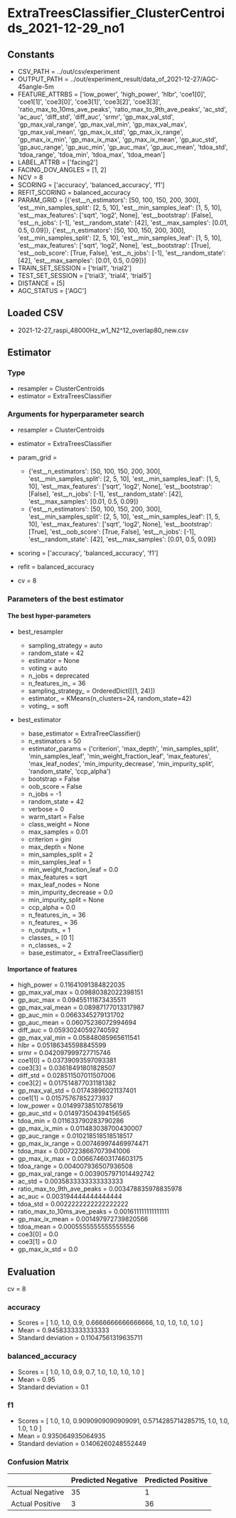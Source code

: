 # ExtraTreesClassifier_ClusterCentroids_2021-12-29_no1
## Constants
- CSV_PATH = ../out/csv/experiment
- OUTPUT_PATH = ../out/experiment_result/data_of_2021-12-27/AGC-45angle-5m
- FEATURE_ATTRBS = ['low_power', 'high_power', 'hlbr', 'coe1[0]', 'coe1[1]', 'coe3[0]', 'coe3[1]', 'coe3[2]', 'coe3[3]', 'ratio_max_to_10ms_ave_peaks', 'ratio_max_to_9th_ave_peaks', 'ac_std', 'ac_auc', 'diff_std', 'diff_auc', 'srmr', 'gp_max_val_std', 'gp_max_val_range', 'gp_max_val_min', 'gp_max_val_max', 'gp_max_val_mean', 'gp_max_ix_std', 'gp_max_ix_range', 'gp_max_ix_min', 'gp_max_ix_max', 'gp_max_ix_mean', 'gp_auc_std', 'gp_auc_range', 'gp_auc_min', 'gp_auc_max', 'gp_auc_mean', 'tdoa_std', 'tdoa_range', 'tdoa_min', 'tdoa_max', 'tdoa_mean']
- LABEL_ATTRB = ['facing2']
- FACING_DOV_ANGLES = [1, 2]
- NCV = 8
- SCORING = ['accuracy', 'balanced_accuracy', 'f1']
- REFIT_SCORING = balanced_accuracy
- PARAM_GRID = [{'est__n_estimators': [50, 100, 150, 200, 300], 'est__min_samples_split': [2, 5, 10], 'est__min_samples_leaf': [1, 5, 10], 'est__max_features': ['sqrt', 'log2', None], 'est__bootstrap': [False], 'est__n_jobs': [-1], 'est__random_state': [42], 'est__max_samples': [0.01, 0.5, 0.09]}, {'est__n_estimators': [50, 100, 150, 200, 300], 'est__min_samples_split': [2, 5, 10], 'est__min_samples_leaf': [1, 5, 10], 'est__max_features': ['sqrt', 'log2', None], 'est__bootstrap': [True], 'est__oob_score': [True, False], 'est__n_jobs': [-1], 'est__random_state': [42], 'est__max_samples': [0.01, 0.5, 0.09]}]
- TRAIN_SET_SESSION = ['trial1', 'trial2']
- TEST_SET_SESSION = ['trial3', 'trial4', 'trial5']
- DISTANCE = [5]
- AGC_STATUS = ['AGC']

## Loaded CSV
- 2021-12-27_raspi_48000Hz_w1_N2^12_overlap80_new.csv

## Estimator
### Type
- resampler = ClusterCentroids
- estimator = ExtraTreesClassifier

### Arguments for hyperparameter search
- resampler = ClusterCentroids
- estimator = ExtraTreesClassifier
- param_grid = 
	- {'est__n_estimators': [50, 100, 150, 200, 300], 'est__min_samples_split': [2, 5, 10], 'est__min_samples_leaf': [1, 5, 10], 'est__max_features': ['sqrt', 'log2', None], 'est__bootstrap': [False], 'est__n_jobs': [-1], 'est__random_state': [42], 'est__max_samples': [0.01, 0.5, 0.09]}
	- {'est__n_estimators': [50, 100, 150, 200, 300], 'est__min_samples_split': [2, 5, 10], 'est__min_samples_leaf': [1, 5, 10], 'est__max_features': ['sqrt', 'log2', None], 'est__bootstrap': [True], 'est__oob_score': [True, False], 'est__n_jobs': [-1], 'est__random_state': [42], 'est__max_samples': [0.01, 0.5, 0.09]}

- scoring = ['accuracy', 'balanced_accuracy', 'f1']
- refit = balanced_accuracy
- cv = 8

### Parameters of the best estimator
#### The best hyper-parameters
- best_resampler
	- sampling_strategy = auto
	- random_state = 42
	- estimator = None
	- voting = auto
	- n_jobs = deprecated
	- n_features_in_ = 36
	- sampling_strategy_ = OrderedDict([(1, 24)])
	- estimator_ = KMeans(n_clusters=24, random_state=42)
	- voting_ = soft

- best_estimator
	- base_estimator = ExtraTreeClassifier()
	- n_estimators = 50
	- estimator_params = ('criterion', 'max_depth', 'min_samples_split', 'min_samples_leaf', 'min_weight_fraction_leaf', 'max_features', 'max_leaf_nodes', 'min_impurity_decrease', 'min_impurity_split', 'random_state', 'ccp_alpha')
	- bootstrap = False
	- oob_score = False
	- n_jobs = -1
	- random_state = 42
	- verbose = 0
	- warm_start = False
	- class_weight = None
	- max_samples = 0.01
	- criterion = gini
	- max_depth = None
	- min_samples_split = 2
	- min_samples_leaf = 1
	- min_weight_fraction_leaf = 0.0
	- max_features = sqrt
	- max_leaf_nodes = None
	- min_impurity_decrease = 0.0
	- min_impurity_split = None
	- ccp_alpha = 0.0
	- n_features_in_ = 36
	- n_features_ = 36
	- n_outputs_ = 1
	- classes_ = [0 1]
	- n_classes_ = 2
	- base_estimator_ = ExtraTreeClassifier()

#### Importance of features
- high_power = 0.11641091384822035
- gp_max_val_max = 0.09880382022398151
- gp_auc_max = 0.09455111873435511
- gp_max_val_mean = 0.08987177013317987
- gp_auc_min = 0.0663345279131702
- gp_auc_mean = 0.06075236072994694
- diff_auc = 0.05930240592740592
- gp_max_val_min = 0.05848085965611541
- hlbr = 0.05186345598845599
- srmr = 0.042097999727715746
- coe1[0] = 0.03739093597093381
- coe3[3] = 0.03618491801828507
- diff_std = 0.028511507011507006
- coe3[2] = 0.017514877031181382
- gp_max_val_std = 0.01743896021137401
- coe1[1] = 0.01575767852273937
- low_power = 0.01499738510785619
- gp_auc_std = 0.014973504394156565
- tdoa_min = 0.011633790283790286
- gp_max_ix_min = 0.011483038700430007
- gp_auc_range = 0.010218518518518517
- gp_max_ix_range = 0.007469974469974471
- tdoa_max = 0.0072238667073941006
- gp_max_ix_max = 0.006674603174603175
- tdoa_range = 0.004007936507936508
- gp_max_val_range = 0.0039057971014492742
- ac_std = 0.0035833333333333333
- ratio_max_to_9th_ave_peaks = 0.003478835978835978
- ac_auc = 0.003194444444444444
- tdoa_std = 0.0022222222222222222
- ratio_max_to_10ms_ave_peaks = 0.001611111111111111
- gp_max_ix_mean = 0.001497972739820566
- tdoa_mean = 0.0005555555555555556
- coe3[0] = 0.0
- coe3[1] = 0.0
- gp_max_ix_std = 0.0

## Evaluation
cv = 8
### accuracy
- Scores = [ 1.0, 1.0, 0.9, 0.6666666666666666, 1.0, 1.0, 1.0, 1.0 ]
- Mean = 0.9458333333333333
- Standard deviation = 0.11047561319635711

### balanced_accuracy
- Scores = [ 1.0, 1.0, 0.9, 0.7, 1.0, 1.0, 1.0, 1.0 ]
- Mean = 0.95
- Standard deviation = 0.1

### f1
- Scores = [ 1.0, 1.0, 0.9090909090909091, 0.5714285714285715, 1.0, 1.0, 1.0, 1.0 ]
- Mean = 0.935064935064935
- Standard deviation = 0.1406260248552449

### Confusion Matrix
|  | Predicted Negative | Predicted Positive |
| --- | --- | --- |
| Actual Negative | 35 | 1 |
| Actual Positive | 3 | 36 |

      